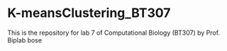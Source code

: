 # K-meansClustering_BT307
This is the repository for lab 7 of Computational Biology (BT307) by Prof. Biplab bose
